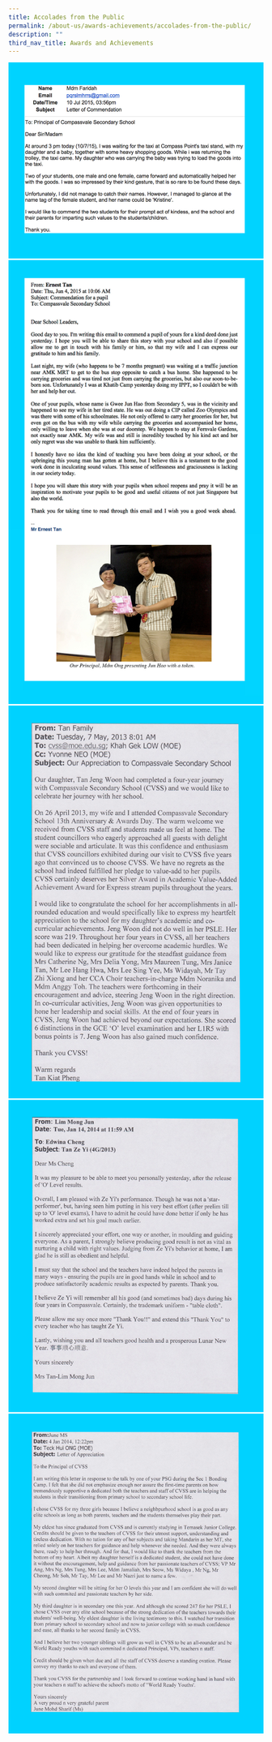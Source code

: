 ```yaml
---
title: Accolades from the Public
permalink: /about-us/awards-achievements/accolades-from-the-public/
description: ""
third_nav_title: Awards and Achievements
---
```

![](/images/kristine.jpg)<br>
![](/images/junhao%20photo.jpg)<br>
![](/images/accolade%201.jpg)<br>
![](/images/accolade%202.jpg)<br>
![](/images/accolade%203.jpg)
